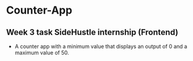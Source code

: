 # Counter-App

## Week 3 task SideHustle internship (Frontend)

- A counter app with a minimum value that displays an output of 0 and a maximum value of 50.
